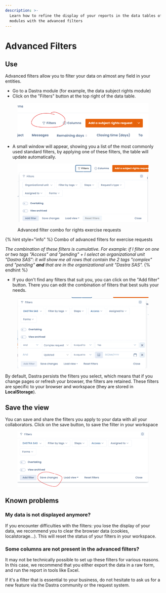 ```yaml
---
description: >-
  Learn how to refine the display of your reports in the data tables of all
  modules with the advanced filters
---
```


# Advanced Filters

## Use

Advanced filters allow you to filter your data on almost any field in your entities.&#x20;

* Go to a Dastra module (for example, the data subject rights module)
* Click on the "Filters" button at the top right of the data table.&#x20;

<figure><img src="../../.gitbook/assets/image (40).png" alt=""><figcaption></figcaption></figure>

* A small window will appear, showing you a list of the most commonly used standard filters, by applying one of these filters, the table will update automatically.&#x20;

<figure><img src="../../.gitbook/assets/image (1) (1) (1) (2).png" alt=""><figcaption><p>Advanced filter combo for rights exercise requests</p></figcaption></figure>

{% hint style="info" %}
Combo of advanced filters for exercise requests&#x20;

_The combination of these filters is cumulative. For example: if I filter on one or two tags "Access" and "pending" + I select an organizational unit "Dastra SAS": it will show me all rows that contain the 2 tags "complex" and "pending" **and** that are in the organizational unit "Dastra SAS"._
{% endhint %}

* If you don't find any filters that suit you, you can click on the "Add filter" button. There you can edit the combination of filters that best suits your needs.&#x20;

<figure><img src="../../.gitbook/assets/image (247).png" alt=""><figcaption></figcaption></figure>

By default, Dastra persists the filters you select, which means that if you change pages or refresh your browser, the filters are retained. These filters are specific to your browser and workspace (they are stored in **LocalStorage**).&#x20;

## Save the view&#x20;

You can save and share the filters you apply to your data with all your collaborators. Click on the save button, to save the filter in your workspace&#x20;

<figure><img src="../../.gitbook/assets/image (36).png" alt=""><figcaption></figcaption></figure>

## Known problems&#x20;

### My data is not displayed anymore?&#x20;

If you encounter difficulties with the filters: you lose the display of your data, we recommend you to clear the browser data (cookies, localstorage...). This will reset the status of your filters in your workspace.&#x20;

### Some columns are not present in the advanced filters?&#x20;

It may not be technically possible to set up these filters for various reasons. In this case, we recommend that you either export the data in a raw form, and run the report in tools like Excel.&#x20;

If it's a filter that is essential to your business, do not hesitate to ask us for a new feature via the Dastra community or the request system.

